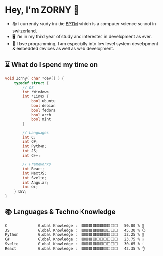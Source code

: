 # Hey, I'm ZORNY 👋 

- 📚 I currently study int the [EPTM](https://www.eptm.ch) which is a computer science school in switzerland.
- 🖥️ I'm in my third year of study and interested in development as ever.
- 👀 I love programming, I am especially into low level system development & embedded devices as well as web development.


## ⌛ What do I spend my time on
```c
void Zorny( char *dev[] ) {
    typedef struct {
        // OS
        int *Windows
        int *Linux {
            bool ubuntu
            bool debian
            bool fedora
            bool arch
            bool mint
        }

        // Languages
        int C;
        int C#;
        int Python;
        int JS;
        int C++;

        // Frameworks
        int React;
        int NextJS;
        int Svelte;
        int Angular;
        int Qt;
    } DEV;
}
```


## 📚 Languages & Techno Knowledge 
```txt
C              Global Knowledge :  🟩🟩🟩🟩🟩🟩🟩🟨⬜⬜   50.00 % 👴
JS             Global Knowledge :  🟩🟩🟩🟩🟩🟩🟨⬜⬜⬜   45.30 % 😏
Python         Global Knowledge :  🟩🟩🟩🟩🟩🟩🟩🟨⬜⬜   32.25 % 👶
C#             Global Knowledge :  🟩🟩🟩🟨⬜⬜⬜⬜⬜⬜   23.75 % ⚗️
Svelte         Global Knowledge :  🟩🟩🟩🟩🟩🟨⬜⬜⬜⬜   30.65 % ⚡
React          Global Knowledge :  🟩🟩🟩🟩🟩🟩🟨⬜⬜⬜   42.35 % 👌
```
